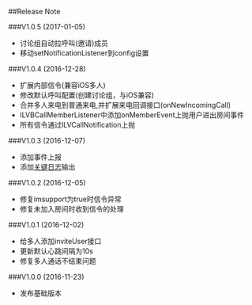 ﻿##Release Note

###V1.0.5 (2017-01-05)
 - 讨论组自动拉呼叫(邀请)成员
 - 移动setNotificationListener到config设置

###V1.0.4 (2016-12-28)
 - 扩展内部信令(兼容iOS多人)
 - 修改默认呼叫配置(创建讨论组，与iOS兼容)
 - 合并多人来电到普通来电,并扩展来电回调接口(onNewIncomingCall)
 - ILVBCallMemberListener中添加onMemberEvent上抛用户进出房间事件
 - 所有信令通过ILVCallNotification上抛
 
###V1.0.3 (2016-12-07)
- 添加事件上报
- 添加[关键日志](./mainlog.md)输出
 
###V1.0.2 (2016-12-05)
- 修复imsupport为true时信令异常
- 修复未加入房间时收到信令的处理

###V1.0.1 (2016-12-02)
- 给多人添加inviteUser接口
- 更新默认心跳间隔为10s
- 修复多人通话不结束问题

###V1.0.0 (2016-11-23)
- 发布基础版本
